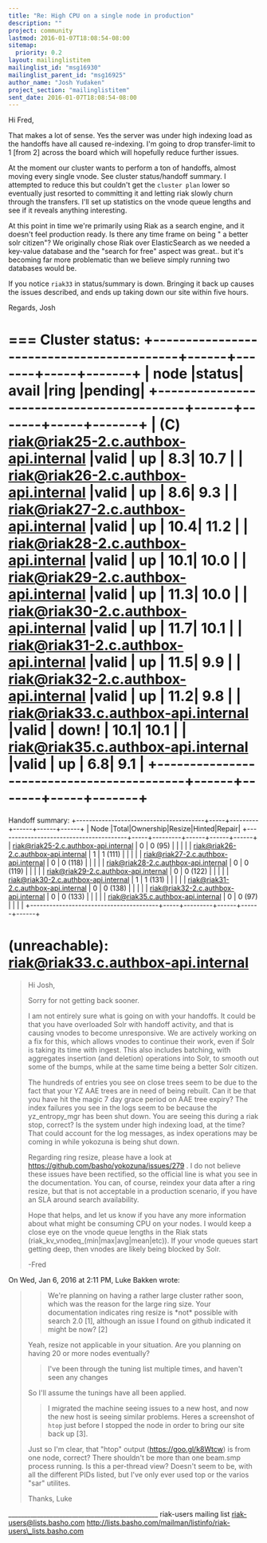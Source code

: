 ```yaml
---
title: "Re: High CPU on a single node in production"
description: ""
project: community
lastmod: 2016-01-07T18:08:54-08:00
sitemap:
  priority: 0.2
layout: mailinglistitem
mailinglist_id: "msg16930"
mailinglist_parent_id: "msg16925"
author_name: "Josh Yudaken"
project_section: "mailinglistitem"
sent_date: 2016-01-07T18:08:54-08:00
---
```



Hi Fred,

That makes a lot of sense. Yes the server was under high indexing load
as the handoffs have all caused re-indexing. I'm going to drop
transfer-limit to 1 [from 2] across the board which will hopefully
reduce further issues.

At the moment our cluster wants to perform a ton of handoffs, almost
moving every single vnode. See cluster status/handoff summary. I
attempted to reduce this but couldn't get the `cluster plan` lower so
eventually just resorted to committing it and letting riak slowly
churn through the transfers. I'll set up statistics on the vnode queue
lengths and see if it reveals anything interesting.

At this point in time we're primarily using Riak as a search engine,
and it doesn't feel production ready. Is there any time frame on being
" a better solr citizen"? We originally chose Riak over ElasticSearch
as we needed a key-value database and the "search for free" aspect was
great.. but it's becoming far more problematic than we believe simply
running two databases would be.

If you notice `riak33` in status/summary is down. Bringing it back up
causes the issues described, and ends up taking down our site within
five hours.

Regards,
Josh

===
Cluster status:
+------------------------------------------+------+-------+-----+-------+
| node |status| avail |ring |pending|
+------------------------------------------+------+-------+-----+-------+
| (C) riak@riak25-2.c.authbox-api.internal |valid | up | 8.3| 10.7 |
| riak@riak26-2.c.authbox-api.internal |valid | up | 8.6| 9.3 |
| riak@riak27-2.c.authbox-api.internal |valid | up | 10.4| 11.2 |
| riak@riak28-2.c.authbox-api.internal |valid | up | 10.1| 10.0 |
| riak@riak29-2.c.authbox-api.internal |valid | up | 11.3| 10.0 |
| riak@riak30-2.c.authbox-api.internal |valid | up | 11.7| 10.1 |
| riak@riak31-2.c.authbox-api.internal |valid | up | 11.5| 9.9 |
| riak@riak32-2.c.authbox-api.internal |valid | up | 11.2| 9.8 |
| riak@riak33.c.authbox-api.internal |valid | down! | 10.1| 10.1 |
| riak@riak35.c.authbox-api.internal |valid | up | 6.8| 9.1 |
+------------------------------------------+------+-------+-----+-------+
===
Handoff summary:
+----------------------------------------+-----+---------+------+------+------+
| Node |Total|Ownership|Resize|Hinted|Repair|
+----------------------------------------+-----+---------+------+------+------+
| riak@riak25-2.c.authbox-api.internal | 0 | 0 (95) | | | |
| riak@riak26-2.c.authbox-api.internal | 1 | 1 (111) | | | |
| riak@riak27-2.c.authbox-api.internal | 0 | 0 (118) | | | |
| riak@riak28-2.c.authbox-api.internal | 0 | 0 (119) | | | |
| riak@riak29-2.c.authbox-api.internal | 0 | 0 (122) | | | |
| riak@riak30-2.c.authbox-api.internal | 1 | 1 (131) | | | |
| riak@riak31-2.c.authbox-api.internal | 0 | 0 (138) | | | |
| riak@riak32-2.c.authbox-api.internal | 0 | 0 (133) | | | |
| riak@riak35.c.authbox-api.internal | 0 | 0 (97) | | | |
+----------------------------------------+-----+---------+------+------+------+

(unreachable): riak@riak33.c.authbox-api.internal
===



> Hi Josh,
>
> Sorry for not getting back sooner.
>
> I am not entirely sure what is going on with your handoffs. It could be that 
> you have overloaded Solr with handoff activity, and that is causing vnodes to 
> become unresponsive. We are actively working on a fix for this, which allows 
> vnodes to continue their work, even if Solr is taking its time with ingest. 
> This also includes batching, with aggregates insertion (and deletion) 
> operations into Solr, to smooth out some of the bumps, while at the same time 
> being a better Solr citizen.
>
> The hundreds of entries you see on close trees seem to be due to the fact 
> that your YZ AAE trees are in need of being rebuilt. Can it be that you have 
> hit the magic 7 day grace period on AAE tree expiry? The index failures you 
> see in the logs seem to be because the yz\_entropy\_mgr has been shut down. 
> You are seeing this during a riak stop, correct? Is the system under high 
> indexing load, at the time? That could account for the log messages, as 
> index operations may be coming in while yokozuna is being shut down.
>
> Regarding ring resize, please have a look at 
> https://github.com/basho/yokozuna/issues/279 
> . I do not believe these 
> issues have been rectified, so the official line is what you see in the 
> documentation. You can, of course, reindex your data after a ring resize, 
> but that is not acceptable in a production scenario, if you have an SLA 
> around search availability.
>
> Hope that helps, and let us know if you have any more information about what 
> might be consuming CPU on your nodes. I would keep a close eye on the vnode 
> queue lengths in the Riak stats (riak\_kv\_vnodeq\_(min|max|avg|mean|etc)). If 
> your vnode queues start getting deep, then vnodes are likely being blocked by 
> Solr.
>
> -Fred

On Wed, Jan 6, 2016 at 2:11 PM, Luke Bakken  wrote:
>> We're planning on having a rather large cluster rather soon, which was
>> the reason for the large ring size. Your documentation indicates ring
>> resize is \*not\* possible with search 2.0 [1], although an issue I
>> found on github indicated it might be now? [2]
>
> Yeah, resize not applicable in your situation. Are you planning on
> having 20 or more nodes eventually?
>
>> I've been through the tuning list multiple times, and haven't seen any
>> changes
>
> So I'll assume the tunings have all been applied.
>
>> I migrated the machine seeing issues to a new host, and now
>> the new host is seeing similar problems. Heres a screenshot of `htop`
>> just before I stopped the node in order to bring our site back up [3].
>
> Just so I'm clear, that "htop" output (https://goo.gl/k8Wtcw) is from
> one node, correct? There shouldn't be more than one beam.smp process
> running. Is this a per-thread view? Doesn't seem to be, with all the
> different PIDs listed, but I've only ever used top or the varios "sar"
> utilites.
>
> Thanks,
> Luke

\_\_\_\_\_\_\_\_\_\_\_\_\_\_\_\_\_\_\_\_\_\_\_\_\_\_\_\_\_\_\_\_\_\_\_\_\_\_\_\_\_\_\_\_\_\_\_
riak-users mailing list
riak-users@lists.basho.com
http://lists.basho.com/mailman/listinfo/riak-users\_lists.basho.com

